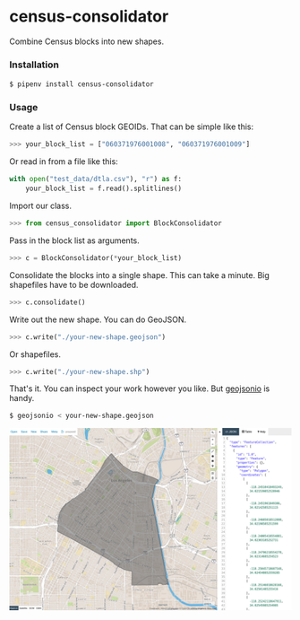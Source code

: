 # census-consolidator

Combine Census blocks into new shapes.

### Installation

```bash
$ pipenv install census-consolidator
```

### Usage

Create a list of Census block GEOIDs. That can be simple like this:

```python
>>> your_block_list = ["060371976001008", "060371976001009"]
```

Or read in from a file like this:

```python
with open("test_data/dtla.csv"), "r") as f:
    your_block_list = f.read().splitlines()
```

Import our class.

```python
>>> from census_consolidator import BlockConsolidator
```

Pass in the block list as arguments.

```python
>>> c = BlockConsolidator(*your_block_list)
```

Consolidate the blocks into a single shape. This can take a minute. Big shapefiles have to be downloaded.

```python
>>> c.consolidate()
```

Write out the new shape. You can do GeoJSON.

```python
>>> c.write("./your-new-shape.geojson")
```

Or shapefiles.

```python
>>> c.write("./your-new-shape.shp")
```

That's it. You can inspect your work however you like. But [geojsonio](https://github.com/mapbox/geojsonio-cli) is handy.

```bash
$ geojsonio < your-new-shape.geojson
```

![dtla](test_data/dtla.png)
